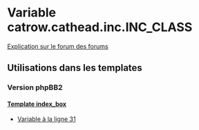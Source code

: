 # Variable catrow.cathead.inc.INC_CLASS
[Explication sur le forum des forums](http://forum.forumactif.com/t294113-listing-des-variables#catrow.cathead.inc.INC_CLASS)

## Utilisations dans les templates

### Version phpBB2

#### [Template index_box](subsilver/index_box.md)
* [Variable à la ligne 31](../subsilver/index_box.tpl#L31)